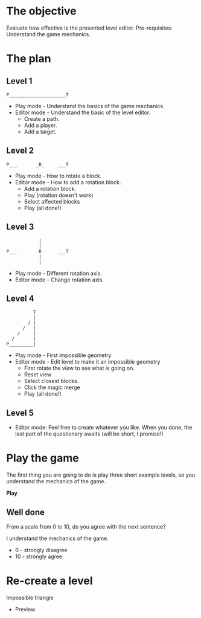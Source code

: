 # The objective

Evaluate how effective is the presented level editor.
Pre-requisites: Understand the game mechanics.

# The plan

## Level 1

```
P_____________________T
```

- Play mode - Understand the basics of the game mechanics.
- Editor mode - Understand the basic of the level editor.
  - Create a path.
  - Add a player.
  - Add a target.

## Level 2

```
P___       _R_     ___T
```

- Play mode - How to rotate a block.
- Editor mode - How to add a rotation block.
  - Add a rotation block.
  - Play (rotation doesn't work)
  - Select affected blocks
  - Play (all done!)


## Level 3

```
            |
            |
P___        R      ___T
            |
            |
```

- Play mode - Different rotation axis.
- Editor mode - Change rotation axis.


## Level 4

```
          T
          |
        / |
      /   |
    /     |
  /       |
P_________|
```

- Play mode - First impossible geometry
- Editor mode - Edit level to make it an impossible geometry
  - First rotate the view to see what is going on.
  - Reset view
  - Select closest blocks.
  - Click the magic merge
  - Play (all done!)

## Level 5

- Editor mode: Feel free to create whatever you like. When you done, the last part of the questionary awaits (will be short, I promise!)


# Play the game

The first thing you are going to do is play three short example levels, so you understand the mechanics of the game.

**Play**

## Well done

From a scale from 0 to 10, do you agree with the next sentence?

I understand the mechanics of the game.

- 0 - strongly disagree
- 10 - strongly agree

# Re-create a level

Impossible triangle

- Preview